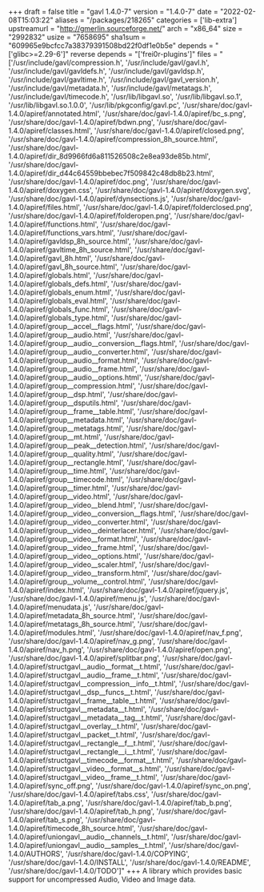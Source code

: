 +++
draft = false
title = "gavl 1.4.0-7"
version = "1.4.0-7"
date = "2022-02-08T15:03:22"
aliases = "/packages/218265"
categories = ['lib-extra']
upstreamurl = "http://gmerlin.sourceforge.net/"
arch = "x86_64"
size = "2992832"
usize = "7658695"
sha1sum = "609965e9bcfcc7a38379391508bd22f0df1e0b5e"
depends = "['glibc>=2.29-6']"
reverse depends = "['frei0r-plugins']"
files = "['/usr/include/gavl/compression.h', '/usr/include/gavl/gavl.h', '/usr/include/gavl/gavldefs.h', '/usr/include/gavl/gavldsp.h', '/usr/include/gavl/gavltime.h', '/usr/include/gavl/gavl_version.h', '/usr/include/gavl/metadata.h', '/usr/include/gavl/metatags.h', '/usr/include/gavl/timecode.h', '/usr/lib/libgavl.so', '/usr/lib/libgavl.so.1', '/usr/lib/libgavl.so.1.0.0', '/usr/lib/pkgconfig/gavl.pc', '/usr/share/doc/gavl-1.4.0/apiref/annotated.html', '/usr/share/doc/gavl-1.4.0/apiref/bc_s.png', '/usr/share/doc/gavl-1.4.0/apiref/bdwn.png', '/usr/share/doc/gavl-1.4.0/apiref/classes.html', '/usr/share/doc/gavl-1.4.0/apiref/closed.png', '/usr/share/doc/gavl-1.4.0/apiref/compression_8h_source.html', '/usr/share/doc/gavl-1.4.0/apiref/dir_8d9966fd6a811526508c2e8ea93de85b.html', '/usr/share/doc/gavl-1.4.0/apiref/dir_d44c64559bbebec7f509842c48db8b23.html', '/usr/share/doc/gavl-1.4.0/apiref/doc.png', '/usr/share/doc/gavl-1.4.0/apiref/doxygen.css', '/usr/share/doc/gavl-1.4.0/apiref/doxygen.svg', '/usr/share/doc/gavl-1.4.0/apiref/dynsections.js', '/usr/share/doc/gavl-1.4.0/apiref/files.html', '/usr/share/doc/gavl-1.4.0/apiref/folderclosed.png', '/usr/share/doc/gavl-1.4.0/apiref/folderopen.png', '/usr/share/doc/gavl-1.4.0/apiref/functions.html', '/usr/share/doc/gavl-1.4.0/apiref/functions_vars.html', '/usr/share/doc/gavl-1.4.0/apiref/gavldsp_8h_source.html', '/usr/share/doc/gavl-1.4.0/apiref/gavltime_8h_source.html', '/usr/share/doc/gavl-1.4.0/apiref/gavl_8h.html', '/usr/share/doc/gavl-1.4.0/apiref/gavl_8h_source.html', '/usr/share/doc/gavl-1.4.0/apiref/globals.html', '/usr/share/doc/gavl-1.4.0/apiref/globals_defs.html', '/usr/share/doc/gavl-1.4.0/apiref/globals_enum.html', '/usr/share/doc/gavl-1.4.0/apiref/globals_eval.html', '/usr/share/doc/gavl-1.4.0/apiref/globals_func.html', '/usr/share/doc/gavl-1.4.0/apiref/globals_type.html', '/usr/share/doc/gavl-1.4.0/apiref/group__accel__flags.html', '/usr/share/doc/gavl-1.4.0/apiref/group__audio.html', '/usr/share/doc/gavl-1.4.0/apiref/group__audio__conversion__flags.html', '/usr/share/doc/gavl-1.4.0/apiref/group__audio__converter.html', '/usr/share/doc/gavl-1.4.0/apiref/group__audio__format.html', '/usr/share/doc/gavl-1.4.0/apiref/group__audio__frame.html', '/usr/share/doc/gavl-1.4.0/apiref/group__audio__options.html', '/usr/share/doc/gavl-1.4.0/apiref/group__compression.html', '/usr/share/doc/gavl-1.4.0/apiref/group__dsp.html', '/usr/share/doc/gavl-1.4.0/apiref/group__dsputils.html', '/usr/share/doc/gavl-1.4.0/apiref/group__frame__table.html', '/usr/share/doc/gavl-1.4.0/apiref/group__metadata.html', '/usr/share/doc/gavl-1.4.0/apiref/group__metatags.html', '/usr/share/doc/gavl-1.4.0/apiref/group__mt.html', '/usr/share/doc/gavl-1.4.0/apiref/group__peak__detection.html', '/usr/share/doc/gavl-1.4.0/apiref/group__quality.html', '/usr/share/doc/gavl-1.4.0/apiref/group__rectangle.html', '/usr/share/doc/gavl-1.4.0/apiref/group__time.html', '/usr/share/doc/gavl-1.4.0/apiref/group__timecode.html', '/usr/share/doc/gavl-1.4.0/apiref/group__timer.html', '/usr/share/doc/gavl-1.4.0/apiref/group__video.html', '/usr/share/doc/gavl-1.4.0/apiref/group__video__blend.html', '/usr/share/doc/gavl-1.4.0/apiref/group__video__conversion__flags.html', '/usr/share/doc/gavl-1.4.0/apiref/group__video__converter.html', '/usr/share/doc/gavl-1.4.0/apiref/group__video__deinterlacer.html', '/usr/share/doc/gavl-1.4.0/apiref/group__video__format.html', '/usr/share/doc/gavl-1.4.0/apiref/group__video__frame.html', '/usr/share/doc/gavl-1.4.0/apiref/group__video__options.html', '/usr/share/doc/gavl-1.4.0/apiref/group__video__scaler.html', '/usr/share/doc/gavl-1.4.0/apiref/group__video__transform.html', '/usr/share/doc/gavl-1.4.0/apiref/group__volume__control.html', '/usr/share/doc/gavl-1.4.0/apiref/index.html', '/usr/share/doc/gavl-1.4.0/apiref/jquery.js', '/usr/share/doc/gavl-1.4.0/apiref/menu.js', '/usr/share/doc/gavl-1.4.0/apiref/menudata.js', '/usr/share/doc/gavl-1.4.0/apiref/metadata_8h_source.html', '/usr/share/doc/gavl-1.4.0/apiref/metatags_8h_source.html', '/usr/share/doc/gavl-1.4.0/apiref/modules.html', '/usr/share/doc/gavl-1.4.0/apiref/nav_f.png', '/usr/share/doc/gavl-1.4.0/apiref/nav_g.png', '/usr/share/doc/gavl-1.4.0/apiref/nav_h.png', '/usr/share/doc/gavl-1.4.0/apiref/open.png', '/usr/share/doc/gavl-1.4.0/apiref/splitbar.png', '/usr/share/doc/gavl-1.4.0/apiref/structgavl__audio__format__t.html', '/usr/share/doc/gavl-1.4.0/apiref/structgavl__audio__frame__t.html', '/usr/share/doc/gavl-1.4.0/apiref/structgavl__compression__info__t.html', '/usr/share/doc/gavl-1.4.0/apiref/structgavl__dsp__funcs__t.html', '/usr/share/doc/gavl-1.4.0/apiref/structgavl__frame__table__t.html', '/usr/share/doc/gavl-1.4.0/apiref/structgavl__metadata__t.html', '/usr/share/doc/gavl-1.4.0/apiref/structgavl__metadata__tag__t.html', '/usr/share/doc/gavl-1.4.0/apiref/structgavl__overlay__t.html', '/usr/share/doc/gavl-1.4.0/apiref/structgavl__packet__t.html', '/usr/share/doc/gavl-1.4.0/apiref/structgavl__rectangle__f__t.html', '/usr/share/doc/gavl-1.4.0/apiref/structgavl__rectangle__i__t.html', '/usr/share/doc/gavl-1.4.0/apiref/structgavl__timecode__format__t.html', '/usr/share/doc/gavl-1.4.0/apiref/structgavl__video__format__s.html', '/usr/share/doc/gavl-1.4.0/apiref/structgavl__video__frame__t.html', '/usr/share/doc/gavl-1.4.0/apiref/sync_off.png', '/usr/share/doc/gavl-1.4.0/apiref/sync_on.png', '/usr/share/doc/gavl-1.4.0/apiref/tabs.css', '/usr/share/doc/gavl-1.4.0/apiref/tab_a.png', '/usr/share/doc/gavl-1.4.0/apiref/tab_b.png', '/usr/share/doc/gavl-1.4.0/apiref/tab_h.png', '/usr/share/doc/gavl-1.4.0/apiref/tab_s.png', '/usr/share/doc/gavl-1.4.0/apiref/timecode_8h_source.html', '/usr/share/doc/gavl-1.4.0/apiref/uniongavl__audio__channels__t.html', '/usr/share/doc/gavl-1.4.0/apiref/uniongavl__audio__samples__t.html', '/usr/share/doc/gavl-1.4.0/AUTHORS', '/usr/share/doc/gavl-1.4.0/COPYING', '/usr/share/doc/gavl-1.4.0/INSTALL', '/usr/share/doc/gavl-1.4.0/README', '/usr/share/doc/gavl-1.4.0/TODO']"
+++
A library which provides basic support for uncompressed Audio, Video and Image data.